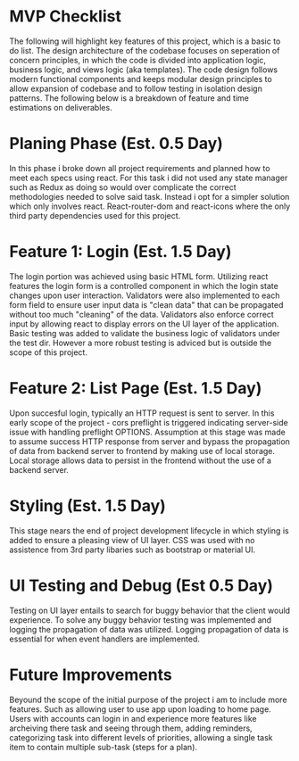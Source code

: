 # MVP Checklist 

The following will highlight key features of this project, which is a basic to do list. The design architecture of the codebase focuses on seperation of concern principles, in which the code is divided into application logic, business logic, and views logic (aka templates). The code design follows modern functional components and keeps modular design principles to allow expansion of codebase and to follow testing in isolation design patterns. The following below is a breakdown of feature and time estimations on deliverables. 

# Planing Phase (Est. 0.5 Day)

In this phase i broke down all project requirements and planned how to meet each specs using react. For this task i did not used any state manager such as Redux as doing so would over complicate the correct methodologies needed to solve said task. Instead i opt for a simpler solution which only involves react. React-router-dom and react-icons where the only third party dependencies used for this project. 

# Feature 1: Login (Est. 1.5 Day) 

The login portion was achieved using basic HTML form. Utilizing react features the login form is a controlled component in which the login state changes upon user interaction. Validators were also implemented to each form field to ensure user input data is "clean data" that can be propagated without too much "cleaning" of the data. Validators also enforce correct input by allowing react to display errors on the UI layer of the application. Basic testing was added to validate the business logic of validators under the test dir. However a more robust testing is adviced but is outside the scope of this project. 

# Feature 2: List Page (Est. 1.5 Day)

Upon succesful login, typically an HTTP request is sent to server. In this early scope of the project - cors preflight is triggered indicating server-side issue with handling preflight OPTIONS. Assumption at this stage was made to assume success HTTP response from server and bypass the propagation of data from backend server to frontend by making use of local storage. Local storage allows data to persist in the frontend without the use of a backend server. 


# Styling (Est. 1.5 Day)

This stage nears the end of project development lifecycle in which styling is added to ensure a pleasing view of UI layer. CSS was used with no assistence from 3rd party libaries such as bootstrap or material UI. 

# UI Testing and Debug (Est 0.5 Day)

Testing on UI layer entails to search for buggy behavior that the client would experience. To solve any buggy behavior testing was implemented and logging the propagation of data was utilized. Logging propagation of data is essential for when event handlers are implemented. 

# Future Improvements

Beyound the scope of the initial purpose of the project i am to include more features. Such as allowing user to use app upon loading to home page. Users with accounts can login in and experience more features like archeiving there task and seeing through them, adding reminders, categorizing task into different levels of priorities, allowing a single task item to contain multiple sub-task (steps for a plan). 